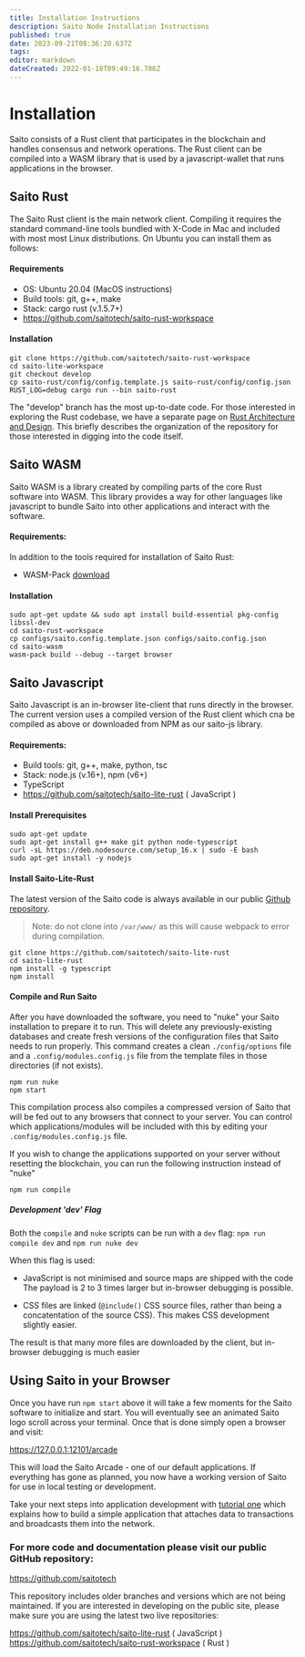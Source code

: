 ```yaml
---
title: Installation Instructions
description: Saito Node Installation Instructions
published: true
date: 2023-09-21T08:36:20.637Z
tags: 
editor: markdown
dateCreated: 2022-01-18T09:49:16.786Z
---
```


# Installation

Saito consists of a Rust client that participates in the blockchain and handles consensus and network operations. The Rust client can be compiled into a WASM library that is used by a javascript-wallet that runs applications in the browser.

## Saito Rust

The Saito Rust client is the main network client. Compiling it requires the standard command-line tools bundled with X-Code in Mac and included with most  most Linux distributions. On Ubuntu you can install them as follows:

#### Requirements

* OS: Ubuntu 20.04 (MacOS instructions)
* Build tools: git, g++, make
* Stack: cargo rust (v.1.5.7+)
* https://github.com/saitotech/saito-rust-workspace

#### Installation
```
git clone https://github.com/saitotech/saito-rust-workspace
cd saito-lite-workspace
git checkout develop
cp saito-rust/config/config.template.js saito-rust/config/config.json
RUST_LOG=debug cargo run --bin saito-rust
```
The "develop" branch has the most up-to-date code. For those interested in exploring the Rust codebase, we have a separate page on [Rust Architecture and Design](/tech/rust-architecture). This briefly describes the organization of the repository for those interested in digging into the code itself.

## Saito WASM

Saito WASM is a library created by compiling parts of the core Rust software into WASM. This library provides a way for other languages like javascript to bundle Saito into other applications and interact with the software.

#### Requirements:

In addition to the tools required for installation of Saito Rust:

* WASM-Pack [download](https://rustwasm.github.io/wasm-pack/installer/)

#### Installation
```
sudo apt-get update && sudo apt install build-essential pkg-config libssl-dev
cd saito-rust-workspace
cp configs/saito.config.template.json configs/saito.config.json
cd saito-wasm
wasm-pack build --debug --target browser
```

## Saito Javascript

Saito Javascript is an in-browser lite-client that runs directly in the browser. The current version uses a compiled version of the Rust client which cna be compiled as above or downloaded from NPM as our saito-js library.

#### Requirements:

* Build tools: git, g++, make, python, tsc
* Stack: node.js (v.16+), npm (v6+)
* TypeScript
* https://github.com/saitotech/saito-lite-rust ( JavaScript )

#### Install Prerequisites

```
sudo apt-get update
sudo apt-get install g++ make git python node-typescript
curl -sL https://deb.nodesource.com/setup_16.x | sudo -E bash
sudo apt-get install -y nodejs
```

#### Install Saito-Lite-Rust

The latest version of the Saito code is always available in our public [Github repository](https://github.com/saitotech/saito-lite-rust).

> Note: do not clone into ```/var/www/``` as this will cause webpack to error during compilation.

```
git clone https://github.com/saitotech/saito-lite-rust
cd saito-lite-rust
npm install -g typescript 
npm install
```

#### Compile and Run Saito

After you have downloaded the software, you need to "nuke" your Saito installation to prepare it to run. This will delete any previously-existing databases and create fresh versions of the configuration files that Saito needs to run properly.  This command creates a clean ```./config/options``` file and a ```.config/modules.config.js``` file from the template files in those directories (if not exists).

```
npm run nuke
npm start
```
This compilation process also compiles a compressed version of Saito that will be fed out to any browsers that connect to your server. You can control which applications/modules will be included with this by editing your ```.config/modules.config.js``` file.

If you wish to change the applications supported on your server without resetting the blockchain, you can run the following instruction instead of "nuke"

```npm run compile```


##### Development 'dev' Flag

Both the `compile` and `nuke` scripts can be run with a `dev` flag:
```npm run compile dev``` and ```npm run nuke dev```

When this flag is used:

 * JavaScript is not minimised and source maps are shipped with the code 
   The payload is 2 to 3 times larger but in-browser debugging is possible.
   
 * CSS files are linked (```@include()``` CSS source files, rather than 
   being a concatentation of the source CSS). This makes CSS development
   slightly easier.
   
The result is that many more files are downloaded by the client, but in-browser debugging is much easier
  

## Using Saito in your Browser

Once you have run `npm start` above it will take a few moments for the Saito software to initialize and start. You will eventually see an animated Saito logo scroll across your terminal. Once that is done simply open a browser and visit:

https://127.0.0.1:12101/arcade

This will load the Saito Arcade - one of our default applications. If everything has gone as planned, you now have a working version of Saito for use in local testing or development. 

Take your next steps into application development with [tutorial one](https://wiki.saito.io/en/tech/tutorial-1-deploy-install-application) which explains how to build a simple application that attaches data to transactions and broadcasts them into the network.

### For more code and documentation please visit our public GitHub repository:

https://github.com/saitotech

This repository includes older branches and versions which are not being maintained. If you are interested in developing on the public site, please make sure you are using the latest two live repositories:

https://github.com/saitotech/saito-lite-rust
( JavaScript )
https://github.com/saitotech/saito-rust-workspace
( Rust )



